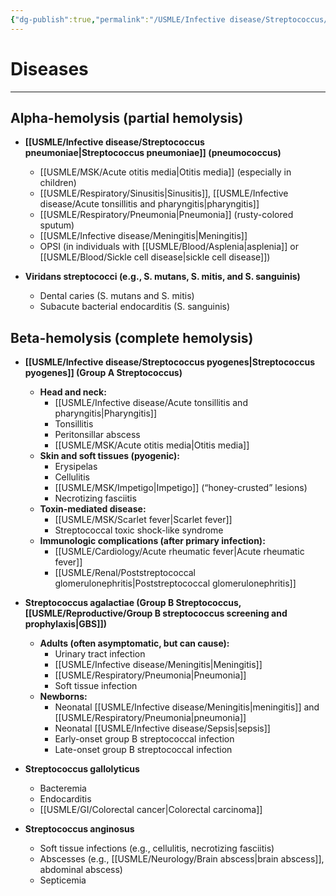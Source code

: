 ```yaml
---
{"dg-publish":true,"permalink":"/USMLE/Infective disease/Streptococcus/"}
---
```


# Diseases
---
## **Alpha-hemolysis (partial hemolysis)**

*   **[[USMLE/Infective disease/Streptococcus pneumoniae\|Streptococcus pneumoniae]] (pneumococcus)**

    *   [[USMLE/MSK/Acute otitis media\|Otitis media]] (especially in children)
    *   [[USMLE/Respiratory/Sinusitis\|Sinusitis]], [[USMLE/Infective disease/Acute tonsillitis and pharyngitis\|pharyngitis]]
    *   [[USMLE/Respiratory/Pneumonia\|Pneumonia]] (rusty-colored sputum)
    *   [[USMLE/Infective disease/Meningitis\|Meningitis]]
    *   OPSI (in individuals with [[USMLE/Blood/Asplenia\|asplenia]] or [[USMLE/Blood/Sickle cell disease\|sickle cell disease]])

*   **Viridans streptococci (e.g., S. mutans, S. mitis, and S. sanguinis)**

    *   Dental caries (S. mutans and S. mitis)
    *   Subacute bacterial endocarditis (S. sanguinis)

## **Beta-hemolysis (complete hemolysis)**

*   **[[USMLE/Infective disease/Streptococcus pyogenes\|Streptococcus pyogenes]] (Group A Streptococcus)**

    * **Head and neck:**
        *   [[USMLE/Infective disease/Acute tonsillitis and pharyngitis\|Pharyngitis]]
        *   Tonsillitis
        *   Peritonsillar abscess
        *   [[USMLE/MSK/Acute otitis media\|Otitis media]]
	*  **Skin and soft tissues (pyogenic):**
		*   Erysipelas
		*   Cellulitis
		*   [[USMLE/MSK/Impetigo\|Impetigo]] (“honey-crusted” lesions)
		*   Necrotizing fasciitis
    *   **Toxin-mediated disease:**
        *   [[USMLE/MSK/Scarlet fever\|Scarlet fever]]
        *   Streptococcal toxic shock-like syndrome
    *   **Immunologic complications (after primary infection):**
        *   [[USMLE/Cardiology/Acute rheumatic fever\|Acute rheumatic fever]]
        *   [[USMLE/Renal/Poststreptococcal glomerulonephritis\|Poststreptococcal glomerulonephritis]]

*   **Streptococcus agalactiae (Group B Streptococcus, [[USMLE/Reproductive/Group B streptococcus screening and prophylaxis\|GBS]])**

    *   **Adults (often asymptomatic, but can cause):**
        *   Urinary tract infection
        *   [[USMLE/Infective disease/Meningitis\|Meningitis]]
        *   [[USMLE/Respiratory/Pneumonia\|Pneumonia]]
        *   Soft tissue infection
    *   **Newborns:**
        *   Neonatal [[USMLE/Infective disease/Meningitis\|meningitis]] and [[USMLE/Respiratory/Pneumonia\|pneumonia]]
        *   Neonatal [[USMLE/Infective disease/Sepsis\|sepsis]]
        *   Early-onset group B streptococcal infection
        *   Late-onset group B streptococcal infection
* **Streptococcus gallolyticus**
    *   Bacteremia
    *  Endocarditis
    *	[[USMLE/GI/Colorectal cancer\|Colorectal carcinoma]]
* **Streptococcus anginosus**
    *   Soft tissue infections (e.g., cellulitis, necrotizing fasciitis)
    *   Abscesses (e.g., [[USMLE/Neurology/Brain abscess\|brain abscess]], abdominal abscess)
    *   Septicemia

